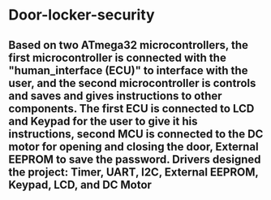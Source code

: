 # Door-locker-security
## Based on two ATmega32 microcontrollers, the first microcontroller is connected with the "human_interface (ECU)" to interface with the user, and the second microcontroller is controls and saves and gives instructions to other components. The first ECU is connected to LCD and Keypad for the user to give it his instructions, second MCU is connected to the DC motor  for opening and closing the door, External EEPROM to save the password. Drivers designed the project: Timer, UART, I2C, External EEPROM, Keypad, LCD, and DC Motor

